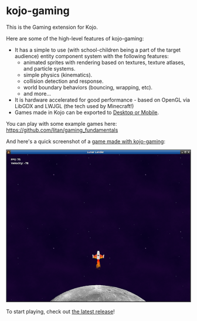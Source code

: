 # kojo-gaming
This is the Gaming extension for Kojo.

Here are some of the high-level features of kojo-gaming:
- It has a simple to use (with school-children being a part of the target audience) entity component system with the following features:
  - animated sprites with rendering based on textures, texture atlases, and particle systems.
  - simple physics (kinematics).
  - collision detection and response.
  - world boundary behaviors (bouncing, wrapping, etc).
  - and more...
- It is hardware accelerated for good performance - based on OpenGL via LibGDX and LWJGL (the tech used by Minecraft!)
- Games made in Kojo can be exported to [Desktop or Mobile](https://github.com/litan/kojo-gaming-template).

You can play with some example games here:  
https://github.com/litan/gaming_fundamentals

And here's a quick screenshot of a [game made with kojo-gaming](samples/lunar-lander/lander.kojo):

![Lunar Lander Screenshot](samples/lunar-lander/lander-screenshot.png)

To start playing, check out [the latest release](https://github.com/litan/kojo-gaming/releases)!
